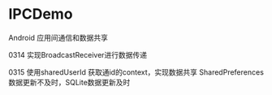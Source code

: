 # IPCDemo
Android 应用间通信和数据共享
  
0314 实现BroadcastReceiver进行数据传递

0315 使用sharedUserId 获取通id的context，实现数据共享 SharedPreferences数据更新不及时，SQLite数据更新及时

